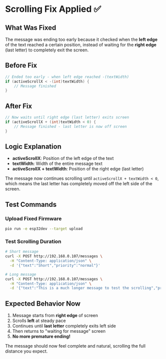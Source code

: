# Scrolling Fix Applied ✅

## What Was Fixed

The message was ending too early because it checked when the **left edge** of the text reached a certain position, instead of waiting for the **right edge** (last letter) to completely exit the screen.

## Before Fix

```cpp
// Ended too early - when left edge reached -(textWidth)
if (activeScrollX < -(int)textWidth) {
    // Message finished
}
```

## After Fix

```cpp
// Now waits until right edge (last letter) exits screen
if (activeScrollX + (int)textWidth < 0) {
    // Message finished - last letter is now off screen
}
```

## Logic Explanation

- **activeScrollX**: Position of the left edge of the text
- **textWidth**: Width of the entire message text
- **activeScrollX + textWidth**: Position of the right edge (last letter)

The message now continues scrolling until `activeScrollX + textWidth < 0`, which means the last letter has completely moved off the left side of the screen.

## Test Commands

### Upload Fixed Firmware

```bash
pio run -e esp32dev --target upload
```

### Test Scrolling Duration

```bash
# Short message
curl -X POST http://192.168.0.107/messages \
  -H "Content-Type: application/json" \
  -d '{"text":"Short","priority":"normal"}'

# Long message
curl -X POST http://192.168.0.107/messages \
  -H "Content-Type: application/json" \
  -d '{"text":"This is a much longer message to test the scrolling","priority":"normal"}'
```

## Expected Behavior Now

1. Message starts from **right edge** of screen
1. Scrolls **left** at steady pace
1. Continues until **last letter** completely exits left side
1. Then returns to "waiting for message" screen
1. **No more premature ending!**

The message should now feel complete and natural, scrolling the full distance you expect.
